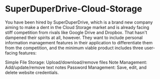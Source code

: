 # SuperDuperDrive-Cloud-Storage

You have been hired by SuperDuperDrive, which is a brand new company aiming to make a dent in the Cloud Storage market and is already facing stiff competition from rivals like Google Drive and Dropbox. That hasn't dampened their spirits at all, however. They want to include personal information management features in their application to differentiate them from the competition, and the minimum viable product includes three user-facing features:

Simple File Storage: Upload/download/remove files
Note Management: Add/update/remove text notes
Password Management: Save, edit, and delete website credentials.
